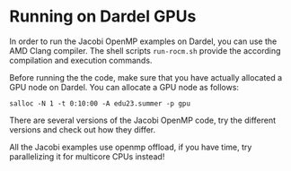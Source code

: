# Running on Dardel GPUs

In order to run the Jacobi OpenMP examples on Dardel, you can use the AMD Clang compiler. The shell scripts `run-rocm.sh` provide the according compilation and execution commands.

Before running the the code, make sure that you have actually allocated a GPU node on Dardel. You can allocate a GPU node as follows:

`salloc -N 1 -t 0:10:00 -A edu23.summer -p gpu`

There are several versions of the Jacobi OpenMP code, try the different versions and check out how they differ.

All the Jacobi examples use openmp offload, if you have time, try parallelizing it for multicore CPUs instead!
